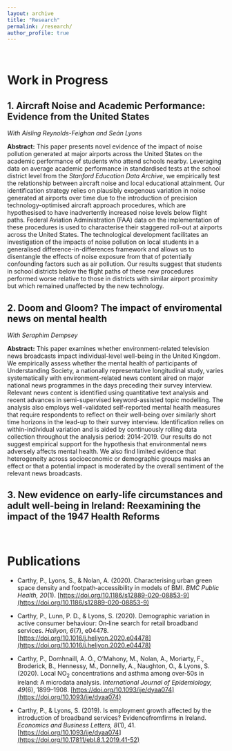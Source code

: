 ```yaml
---
layout: archive
title: "Research"
permalink: /research/
author_profile: true
---
```



&nbsp;
&nbsp;
&nbsp;
&nbsp;
&nbsp;


# Work in Progress 

## 1. Aircraft Noise and Academic Performance: Evidence from the United States
*With Aisling Reynolds-Feighan and Seán Lyons*

**Abstract:** This paper presents novel evidence of the impact of noise pollution generated at major airports across the United States on the academic performance of students who attend schools nearby. Leveraging data on average academic performance in standardised tests at the school district level from the *Stanford Education Data Archive*, we empirically test the relationship between aircraft noise and local educational attainment. Our identification strategy relies on plausibly exogenous variation in noise generated at airports over time due to the introduction of precision technology-optimised aircraft approach procedures, which are hypothesised to have inadvertently increased noise levels below flight paths. Federal Aviation Administration (FAA) data on the implementation of these procedures is used to characterise their staggered roll-out at airports across the United States. The technological development facilitates an investigation of the impacts of noise pollution on local students in a generalised difference-in-differences framework and allows us to disentangle the effects of noise exposure from that of potentially confounding factors such as air pollution. Our results suggest that students in school districts below the flight paths of these new procedures performed worse relative to those in districts with similar airport proximity but which remained unaffected by the new technology.


## 2. Doom and Gloom? The impact of enviromental news on mental health
*With Seraphim Dempsey*

**Abstract:** This paper examines whether environment-related television news broadcasts impact individual-level well-being in the United Kingdom. We empirically assess whether the mental health of participants of Understanding Society, a nationally representative longitudinal study, varies systematically with environment-related news content aired on major national news programmes in the days preceding their survey interview. Relevant news content is identified using quantitative text analysis and recent advances in semi-supervised keyword-assisted topic modelling. The analysis also employs well-validated self-reported mental health measures that require respondents to reflect on their well-being over similarly short time horizons in the lead-up to their survey interview. Identification relies on within-individual variation and is aided by continuously rolling data collection throughout the analysis period: 2014-2019. Our results do not suggest empirical support for the hypothesis that environmental news adversely affects mental health. We also find limited evidence that heterogeneity across socioeconomic or demographic groups masks an effect or that a potential impact is moderated by the overall sentiment of the relevant news broadcasts. 

## 3. New evidence on early-life circumstances and adult well-being in Ireland: Reexamining the impact of the 1947 Health Reforms


&nbsp;
&nbsp;
&nbsp;
&nbsp;
&nbsp;

# Publications 

 - Carthy, P., Lyons, S., & Nolan, A. (2020). Characterising urban green space density and footpath‐accessibility in models of BMI. *BMC Public Health, 20*(1). 
[https://doi.org/10.1186/s12889-020-08853-9](https://doi.org/10.1186/s12889-020-08853-9)

 - Carthy, P., Lunn, P. D., & Lyons, S. (2020). Demographic variation in active consumer behaviour: On‐line search for retail broadband services. *Heliyon, 6*(7), e04478. [https://doi.org/10.1016/j.heliyon.2020.e04478](https://doi.org/10.1016/j.heliyon.2020.e04478)

- Carthy, P., Domhnaill, A. Ó., O’Mahony, M., Nolan, A., Moriarty, F., Broderick, B., Hennessy, M., Donnelly, A., Naughton, O., & Lyons, S.
(2020). Local NO$_{2}$ concentrations and asthma among over‐50s in ireland: A microdata analysis. *International Journal of Epidemiology, 49*(6), 1899–1908. [https://doi.org/10.1093/ije/dyaa074](https://doi.org/10.1093/ije/dyaa074)

- Carthy, P., & Lyons, S. (2019). Is employment growth affected by the introduction of broadband services? Evidencefromfirms in Ireland.
*Economics and Business Letters, 8*(1), 41. [https://doi.org/10.1093/ije/dyaa074](https://doi.org/10.17811/ebl.8.1.2019.41-52)

